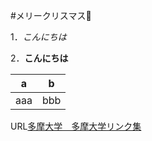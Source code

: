 #メリークリスマス:christmas_tree:

1．*こんにちは*

2．**こんにちは**

a|b
-----|-----
aaa|bbb


URL[多摩大学　多摩大学リンク集](http://mic.tama.ac.jp/link/)
